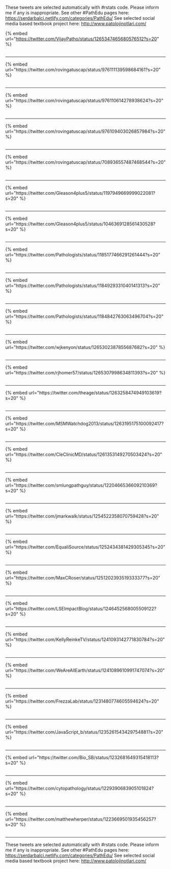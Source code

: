 

These tweets are selected automatically with #rstats code. Please inform me if any is inappropriate.
See other #PathEdu pages here: https://serdarbalci.netlify.com/categories/PathEdu/ 
See selected social media based textbook project here: http://www.patolojinotlari.com/

{% embed url="https://twitter.com/VijayPatho/status/1265347465680576512?s=20" %}<br>
<br>
<hr>
{% embed url="https://twitter.com/rovingatuscap/status/976111139598684161?s=20" %}<br>
<br>
<hr>
{% embed url="https://twitter.com/rovingatuscap/status/976110614278938624?s=20" %}<br>
<br>
<hr>
{% embed url="https://twitter.com/rovingatuscap/status/976109403026857984?s=20" %}<br>
<br>
<hr>
{% embed url="https://twitter.com/rovingatuscap/status/708936557487468544?s=20" %}<br>
<br>
<hr>
{% embed url="https://twitter.com/Gleason4plus5/status/1197949669999022081?s=20" %}<br>
<br>
<hr>
{% embed url="https://twitter.com/Gleason4plus5/status/1046369128561430528?s=20" %}<br>
<br>
<hr>
{% embed url="https://twitter.com/Pathologists/status/1185177466291261444?s=20" %}<br>
<br>
<hr>
{% embed url="https://twitter.com/Pathologists/status/1184929331040141313?s=20" %}<br>
<br>
<hr>
{% embed url="https://twitter.com/Pathologists/status/1184842763063496704?s=20" %}<br>
<br>
<hr>
{% embed url="https://twitter.com/wjkenyon/status/1265302387855687682?s=20" %}<br>
<br>
<hr>
{% embed url="https://twitter.com/rjhomer57/status/1265307998634811393?s=20" %}<br>
<br>
<hr>
{% embed url="https://twitter.com/theage/status/1263258474949103619?s=20" %}<br>
<br>
<hr>
{% embed url="https://twitter.com/MSMWatchdog2013/status/1263195175100092417?s=20" %}<br>
<br>
<hr>
{% embed url="https://twitter.com/CleClinicMD/status/1261353149270503424?s=20" %}<br>
<br>
<hr>
{% embed url="https://twitter.com/smlungpathguy/status/1220466536609210369?s=20" %}<br>
<br>
<hr>
{% embed url="https://twitter.com/jmarkwalk/status/1254522358070759428?s=20" %}<br>
<br>
<hr>
{% embed url="https://twitter.com/EqualiSource/status/1252434381429305345?s=20" %}<br>
<br>
<hr>
{% embed url="https://twitter.com/MaxCRoser/status/1251202393519333377?s=20" %}<br>
<br>
<hr>
{% embed url="https://twitter.com/LSEImpactBlog/status/1246452568005509122?s=20" %}<br>
<br>
<hr>
{% embed url="https://twitter.com/KellyReinkeTV/status/1241093142771830784?s=20" %}<br>
<br>
<hr>
{% embed url="https://twitter.com/WeAreAllEarth/status/1241089610991747074?s=20" %}<br>
<br>
<hr>
{% embed url="https://twitter.com/FrezzaLab/status/1231480774605594624?s=20" %}<br>
<br>
<hr>
{% embed url="https://twitter.com/JavaScript_b/status/1235261543429754881?s=20" %}<br>
<br>
<hr>
{% embed url="https://twitter.com/Bio_SB/status/1232681649315418113?s=20" %}<br>
<br>
<hr>
{% embed url="https://twitter.com/cytopathology/status/1229390683905101824?s=20" %}<br>
<br>
<hr>
{% embed url="https://twitter.com/matthewherper/status/1223669501935456257?s=20" %}<br>
<br>
<hr>


These tweets are selected automatically with #rstats code. Please inform me if any is inappropriate.
See other #PathEdu pages here: https://serdarbalci.netlify.com/categories/PathEdu/ 
See selected social media based textbook project here: http://www.patolojinotlari.com/
